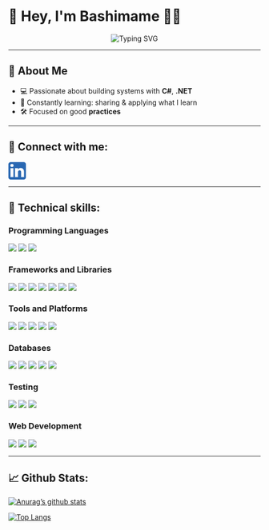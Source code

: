 # 👋 Hey, I'm **Bashimame** 👨‍💻

<div align="center">
  <img src="https://readme-typing-svg.herokuapp.com?font=Fira+Code&weight=500&pause=1000&color=61DAFB&center=true&vCenter=true&width=435&lines=Backend+Dev+%7C+Tech+Enthusiast" alt="Typing SVG" />
</div>

---

## 🚀 About Me 

- 💻 Passionate about building systems with **C#**, **.NET**
- 🧠 Constantly learning: sharing & applying what I learn
- 🛠️ Focused on good **practices**

---

## 🤝 Connect with me:

<a href="https://www.linkedin.com/in/bashimane-mamabolo/">
  <img align="left" src="https://raw.githubusercontent.com/Bashimane-Mamabolo/Bashimane-Mamabolo/main/linkedIn_Icon.png" alt="Bashimane Mamabolo | LinkedIn" width="35px"/>
</a>  

<br clear="left"/>

---

## 💼 Technical skills:

### Programming Languages
![](https://img.shields.io/badge/Code-Java-informational?style=flat&logo=java&color=007396)
![](https://img.shields.io/badge/Code-Python-informational?style=flat&logo=python&color=3776AB)
![](https://img.shields.io/badge/Code-JavaScript-informational?style=flat&logo=javascript&color=F7DF1E)

### Frameworks and Libraries
![](https://img.shields.io/badge/Code-Spring_Boot-informational?style=flat&logo=spring-boot&color=6DB33F)
![](https://img.shields.io/badge/Code-React-informational?style=flat&logo=react&color=61DAFB)
![](https://img.shields.io/badge/Code-Angular-informational?style=flat&logo=angular&color=DD0031)
![](https://img.shields.io/badge/Code-Flask-informational?style=flat&logo=flask&color=000000)
![](https://img.shields.io/badge/Code-Bootstrap-informational?style=flat&logo=bootstrap&color=7952B3)
![](https://img.shields.io/badge/Code-Hibernate-informational?style=flat&logo=hibernate&color=59666C)
![](https://img.shields.io/badge/Code-SQLAlchemy-informational?style=flat&logo=python&color=000000)

### Tools and Platforms
![](https://img.shields.io/badge/Code-GitHub-informational?style=flat&logo=github&color=181717)
![](https://img.shields.io/badge/Code-Docker-informational?style=flat&logo=docker&color=2496ED)
![](https://img.shields.io/badge/Code-CI/CD_GitLab-informational?style=flat&logo=gitlab&color=FC6D26)
![](https://img.shields.io/badge/Code-Figma-informational?style=flat&logo=figma&color=F24E1E)
![](https://img.shields.io/badge/Code-Apache_MQ-informational?style=flat&logo=apache&color=D22128)

### Databases
![](https://img.shields.io/badge/Code-MySQL-informational?style=flat&logo=mysql&color=4479A1)
![](https://img.shields.io/badge/Code-PostgreSQL-informational?style=flat&logo=postgresql&color=336791)
![](https://img.shields.io/badge/Code-SQLite-informational?style=flat&logo=sqlite&color=003B57)
![](https://img.shields.io/badge/Code-MongoDB-informational?style=flat&logo=mongodb&color=47A248)
![](https://img.shields.io/badge/Code-Redis-informational?style=flat&logo=redis&color=DC382D)

### Testing
![](https://img.shields.io/badge/Code-JUnit-informational?style=flat&logo=java&color=25A162)
![](https://img.shields.io/badge/Code-Mockito-informational?style=flat&logo=java&color=46a528)
![](https://img.shields.io/badge/Code-Selenium-informational?style=flat&logo=selenium&color=43B02A)

### Web Development
![](https://img.shields.io/badge/Code-HTML5-informational?style=flat&logo=html5&color=E34F26)
![](https://img.shields.io/badge/Code-CSS3-informational?style=flat&logo=css3&color=1572B6)
![](https://img.shields.io/badge/Code-Shell_Scripting-informational?style=flat&logo=gnu-bash&color=4EAA25)

---

## 📈 Github Stats:

[![Anurag’s github stats](https://github-readme-stats.vercel.app/api?username=Bashimane-Mamabolo)](https://github.com/Bashimane-Mamabolo)

[![Top Langs](https://github-readme-stats.vercel.app/api/top-langs/?username=Bashimane-Mamabolo&layout=compact)](https://github.com/Bashimane-Mamabolo)
